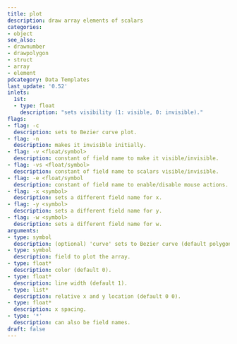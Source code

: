 ```yaml
---
title: plot
description: draw array elements of scalars
categories:
- object
see_also: 
- drawnumber
- drawpolygon
- struct
- array
- element
pdcategory: Data Templates
last_update: '0.52'
inlets:
  1st:
  - type: float
    description: "sets visibility (1: visible, 0: invisible)."
flags:
- flag: -c
  description: sets to Bezier curve plot.
- flag: -n 
  description: makes it invisible initially.
- flag: -v <float/symbol>
  description: constant of field name to make it visible/invisible.
- flag: -vs <float/symbol>
  description: constant of field name to scalars visible/invisible.
- flag: -e <float/symbol
  description: constant of field name to enable/disable mouse actions.
- flag: -x <symbol>
  description: sets a different field name for x.
- flag: -y <symbol>
  description: sets a different field name for y.
- flag: -w <symbol>
  description: sets a different field name for w.
arguments:
- type: symbol
  description: (optional) 'curve' sets to Bezier curve (default polygon).
- type: symbol
  description: field to plot the array.
- type: float*
  description: color (default 0).
- type: float*
  description: line width (default 1).
- type: list*
  description: relative x and y location (default 0 0).
- type: float*
  description: x spacing.
- type: '*'
  description: can also be field names. 
draft: false
---
```

